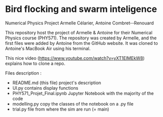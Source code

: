 # Bird flocking and swarm inteligence
Numerical Physics Project
Armelle Célarier, Antoine Combret--Renouard



This repository host the project of Armelle & Antoine for their Numerical Physics course (PHY571).
The repository was created by Armelle, and the first files were added by Antoine from the GitHub website. It was cloned to Antoine's MacBook Air using his terminal.

This nice video (https://www.youtube.com/watch?v=yXT1ElMEkW8) explains how to clone a repo.


Files description :
- README.md (this file)         project's description
- UI.py                         contains display functions
- PHY571_Projet_Final.ipynb     Jupyter Notebook with the majority of the code
- modelling.py                  copy the classes of the notebook on a .py file
- trial.py                            file from where the sim are run (= main)
